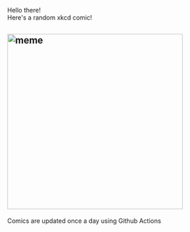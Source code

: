 Hello there! <br>Here's a random xkcd comic!<br>
## <img src="https://imgs.xkcd.com/comics/phishing_license.png" alt="meme" width="400"/><br>
Comics are updated once a day using Github Actions